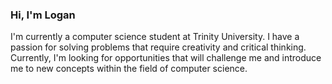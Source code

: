 ### Hi, I'm Logan
I'm currently a computer science student at Trinity University. I have a passion for solving problems that require creativity and critical thinking. Currently, I'm looking for opportunities that will challenge me and introduce me to new concepts within the field of computer science. 
<!--
**LoganMartinez/LoganMartinez** is a ✨ _special_ ✨ repository because its `README.md` (this file) appears on your GitHub profile.

Here are some ideas to get you started:

- 🔭 I’m currently working on ...
- 🌱 I’m currently learning ...
- 👯 I’m looking to collaborate on ...
- 🤔 I’m looking for help with ...
- 💬 Ask me about ...
- 📫 How to reach me: ...
- 😄 Pronouns: ...
- ⚡ Fun fact: ...
-->
